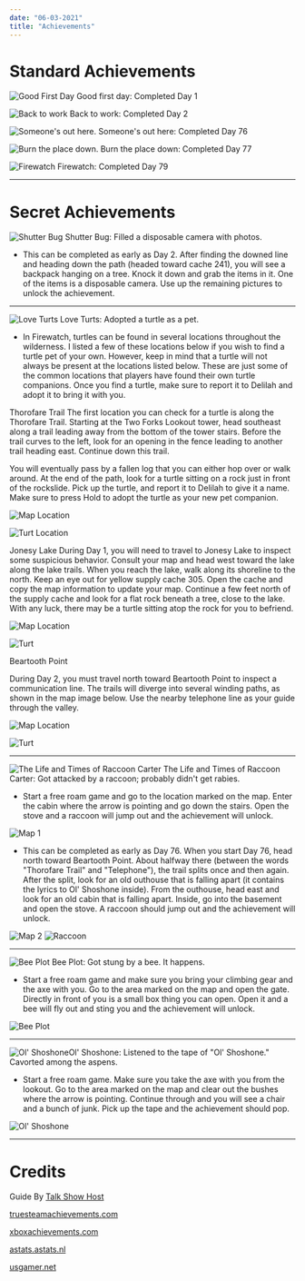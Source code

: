 ```yaml
---
date: "06-03-2021"
title: "Achievements"
---
```

<style>#main p img{vertical-align:middle; padding-right:5px}</style>

# Standard Achievements

![Good First Day](/cdn/achievements/goodday.webp) Good first day: Completed Day 1

![Back to work](/cdn/achievements/backtowork.webp) Back to work: Completed Day 2

![Someone's out here.](/cdn/achievements/someonesouthere.webp) Someone's out here: Completed Day 76

![Burn the place down.](/cdn/achievements/burntheplacedown.webp) Burn the place down: Completed Day 77

![Firewatch](/cdn/achievements/firewatch.webp) Firewatch: Completed Day 79

---

# Secret Achievements

![Shutter Bug](/cdn/achievements/shutterbug.webp) Shutter Bug: Filled a disposable camera with photos.

- This can be completed as early as Day 2. After finding the downed line and heading down the path (headed toward cache 241), you will see a backpack hanging on a tree. Knock it down and grab the items in it. One of the items is a disposable camera. Use up the remaining pictures to unlock the achievement.

---

![Love Turts](/cdn/achievements/loveturts.webp) Love Turts: Adopted a turtle as a pet.

- In Firewatch, turtles can be found in several locations throughout the wilderness. I listed a few of these locations below if you wish to find a turtle pet of your own. However, keep in mind that a turtle will not always be present at the locations listed below. These are just some of the common locations that players have found their own turtle companions. Once you find a turtle, make sure to report it to Delilah and adopt it to bring it with you.

Thorofare Trail
The first location you can check for a turtle is along the Thorofare Trail. Starting at the Two Forks Lookout tower, head southeast along a trail leading away from the bottom of the tower stairs. Before the trail curves to the left, look for an opening in the fence leading to another trail heading east. Continue down this trail.

You will eventually pass by a fallen log that you can either hop over or walk around. At the end of the path, look for a turtle sitting on a rock just in front of the rockslide. Pick up the turtle, and report it to Delilah to give it a name. Make sure to press Hold to adopt the turtle as your new pet companion.

![Map Location](/cdn/achievements/jonesylakemap.webp)

![Turt Location](/cdn/achievements/thorofaretrailturt.webp)

Jonesy Lake
During Day 1, you will need to travel to Jonesy Lake to inspect some suspicious behavior. Consult your map and head west toward the lake along the lake trails. When you reach the lake, walk along its shoreline to the north. Keep an eye out for yellow supply cache 305. Open the cache and copy the map information to update your map. Continue a few feet north of the supply cache and look for a flat rock beneath a tree, close to the lake. With any luck, there may be a turtle sitting atop the rock for you to befriend.

![Map Location](/cdn/achievements/thorofaretrailmap.webp)

![Turt](/cdn/achievements/turtatjonesylake.webp)

Beartooth Point

During Day 2, you must travel north toward Beartooth Point to inspect a communication line. The trails will diverge into several winding paths, as shown in the map image below. Use the nearby telephone line as your guide through the valley.

![Map Location](/cdn/achievements/beartoothpointmap.webp)

![Turt](/cdn/achievements/beartoothpointturt.webp)

---

![The Life and Times of Raccoon Carter](/cdn/achievements/thelifeandtimesofraccooncarter.webp) The Life and Times of Raccoon Carter: Got attacked by a raccoon; probably didn't get rabies.

- Start a free roam game and go to the location marked on the map. Enter the cabin where the arrow is pointing and go down the stairs. Open the stove and a raccoon will jump out and the achievement will unlock.

![Map 1](/cdn/achievements/2438900192_preview_UhPAbZJ.webp)

- This can be completed as early as Day 76. When you start Day 76, head north toward Beartooth Point. About halfway there (between the words "Thorofare Trail" and "Telephone"), the trail splits once and then again. After the split, look for an old outhouse that is falling apart (it contains the lyrics to Ol' Shoshone inside). From the outhouse, head east and look for an old cabin that is falling apart. Inside, go into the basement and open the stove. A raccoon should jump out and the achievement will unlock.

![Map 2](/cdn/achievements/2438900192_preview_4208-001.webp)
![Raccoon](/cdn/achievements/2438900192_preview_racoon.webp)

---

![Bee Plot](/cdn/achievements/beeplot.webp) Bee Plot: Got stung by a bee. It happens.

- Start a free roam game and make sure you bring your climbing gear and the axe with you.
Go to the area marked on the map and open the gate. Directly in front of you is a small box thing you can open. Open it and a bee will fly out and sting you and the achievement will unlock.

![Bee Plot](/cdn/achievements/2438900192_preview_wapiti.webp)

---

![Ol' Shoshone](/cdn/achievements/olshoshone.webp)Ol' Shoshone: Listened to the tape of "Ol' Shoshone." Cavorted among the aspens.

- Start a free roam game. Make sure you take the axe with you from the lookout.
Go to the area marked on the map and clear out the bushes where the arrow is pointing. Continue through and you will see a chair and a bunch of junk. Pick up the tape and the achievement should pop.

![Ol' Shoshone](/cdn/achievements/2438900192_preview_shoshone.webp)

---

# Credits

Guide By [Talk Show Host](https://steamcommunity.com/sharedfiles/filedetails/?id=861640643)

[truesteamachievements.com](https://truesteamachievements.com/)

[xboxachievements.com](https://www.xboxachievements.com/)

[astats.astats.nl](https://astats.astats.nl)

[usgamer.net](https://web.archive.org/web/20221211234157/https://www.usgamer.net/)
